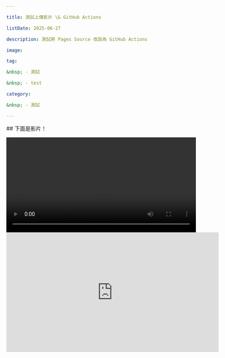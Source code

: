 ```yaml
---

title: 測試上傳影片 \& GitHub Actions

listDate: 2025-06-27

description: 測試將 Pages Source 改設為 GitHub Actions

image:

tag:

&nbsp; - 測試

&nbsp; - test

category:

&nbsp; - 測試

---
```




\## 下面是影片！



<video controls width="500">

&nbsp; <source src="/video/MapleStoryV.mp4" type="video/mp4">

&nbsp; 你的瀏覽器不支援影片播放。

</video>



<iframe width="560" height="315" src="https://www.youtube.com/embed/2NoF8PHQJqQ?si=Lbmn7t5qa18zQ2q7" title="YouTube video player" frameborder="0" allow="accelerometer; autoplay; clipboard-write; encrypted-media; gyroscope; picture-in-picture; web-share" referrerpolicy="strict-origin-when-cross-origin" allowfullscreen></iframe>




